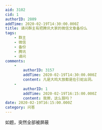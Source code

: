 ```yaml
---
aid: 3102
cid: 1
authorID: 2809
addTime: 2020-02-19T14:30:00.000Z
title: 请问群主有把腾讯大家的微信文章备份么
tags:
    - 群主
    - 微信
    - 备份
    - 腾讯
    - 请问
comments:
    -
        authorID: 3157
        addTime: 2020-02-19T14:30:00.000Z
        content: 凡是大鸣大放都是在引蛇出洞。
    -
        authorID: 1
        addTime: 2020-02-19T16:15:00.000Z
        content: 我擦，这么狠吗？
date: 2020-02-19T16:15:00.000Z
category: 问答
---
```


如题，突然全部被屏蔽

